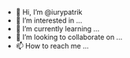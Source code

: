 - 👋 Hi, I’m @iurypatrik
- 👀 I’m interested in ...
- 🌱 I’m currently learning ...
- 💞️ I’m looking to collaborate on ...
- 📫 How to reach me ...

<!---
iurypatrik/iurypatrik is a ✨ special ✨ repository because its `README.md` (this file) appears on your GitHub profile.
You can click the Preview link to take a look at your changes.
--->
